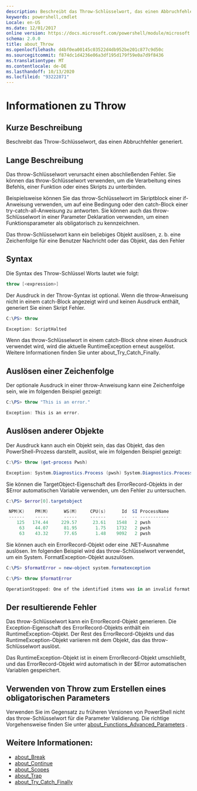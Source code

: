 ```yaml
---
description: Beschreibt das Throw-Schlüsselwort, das einen Abbruchfehler generiert.
keywords: powershell,cmdlet
Locale: en-US
ms.date: 12/01/2017
online version: https://docs.microsoft.com/powershell/module/microsoft.powershell.core/about/about_throw?view=powershell-7&WT.mc_id=ps-gethelp
schema: 2.0.0
title: about_Throw
ms.openlocfilehash: d4bf0ea00145c03522d4db952be201c877c9d50c
ms.sourcegitcommit: f874dc1d4236e06a3df195d179f59e0a7d9f8436
ms.translationtype: MT
ms.contentlocale: de-DE
ms.lasthandoff: 10/13/2020
ms.locfileid: "93222871"
---
```

# <a name="about-throw"></a>Informationen zu Throw

## <a name="short-description"></a>Kurze Beschreibung
Beschreibt das Throw-Schlüsselwort, das einen Abbruchfehler generiert.

## <a name="long-description"></a>Lange Beschreibung

Das throw-Schlüsselwort verursacht einen abschließenden Fehler. Sie können das throw-Schlüsselwort verwenden, um die Verarbeitung eines Befehls, einer Funktion oder eines Skripts zu unterbinden.

Beispielsweise können Sie das throw-Schlüsselwort im Skriptblock einer if-Anweisung verwenden, um auf eine Bedingung oder den catch-Block einer try-catch-all-Anweisung zu antworten. Sie können auch das throw-Schlüsselwort in einer Parameter Deklaration verwenden, um einen Funktionsparameter als obligatorisch zu kennzeichnen.

Das throw-Schlüsselwort kann ein beliebiges Objekt auslösen, z. b. eine Zeichenfolge für eine Benutzer Nachricht oder das Objekt, das den Fehler

## <a name="syntax"></a>Syntax

Die Syntax des Throw-Schlüssel Worts lautet wie folgt:

```powershell
throw [<expression>]
```

Der Ausdruck in der Throw-Syntax ist optional. Wenn die throw-Anweisung nicht in einem catch-Block angezeigt wird und keinen Ausdruck enthält, generiert Sie einen Skript Fehler.

```powershell
C:\PS> throw

Exception: ScriptHalted
```

Wenn das throw-Schlüsselwort in einem catch-Block ohne einen Ausdruck verwendet wird, wird die aktuelle RuntimeException erneut ausgelöst. Weitere Informationen finden Sie unter about_Try_Catch_Finally.

## <a name="throwing-a-string"></a>Auslösen einer Zeichenfolge

Der optionale Ausdruck in einer throw-Anweisung kann eine Zeichenfolge sein, wie im folgenden Beispiel gezeigt:

```powershell
C:\PS> throw "This is an error."

Exception: This is an error.
```

## <a name="throwing-other-objects"></a>Auslösen anderer Objekte

Der Ausdruck kann auch ein Objekt sein, das das Objekt, das den PowerShell-Prozess darstellt, auslöst, wie im folgenden Beispiel gezeigt:

```powershell
C:\PS> throw (get-process Pwsh)

Exception: System.Diagnostics.Process (pwsh) System.Diagnostics.Process (pwsh) System.Diagnostics.Process (pwsh)
```

Sie können die TargetObject-Eigenschaft des ErrorRecord-Objekts in der $Error automatischen Variable verwenden, um den Fehler zu untersuchen.

```powershell
C:\PS> $error[0].targetobject

 NPM(K)    PM(M)      WS(M)     CPU(s)      Id  SI ProcessName
 ------    -----      -----     ------      --  -- -----------
    125   174.44     229.57      23.61    1548   2 pwsh
     63    44.07      81.95       1.75    1732   2 pwsh
     63    43.32      77.65       1.48    9092   2 pwsh
```

Sie können auch ein ErrorRecord-Objekt oder eine .NET-Ausnahme auslösen. Im folgenden Beispiel wird das throw-Schlüsselwort verwendet, um ein System. FormatException-Objekt auszulösen.

```powershell
C:\PS> $formatError = new-object system.formatexception

C:\PS> throw $formatError

OperationStopped: One of the identified items was in an invalid format.
```

## <a name="the-resulting-error"></a>Der resultierende Fehler

Das throw-Schlüsselwort kann ein ErrorRecord-Objekt generieren. Die Exception-Eigenschaft des ErrorRecord-Objekts enthält ein RuntimeException-Objekt. Der Rest des ErrorRecord-Objekts und das RuntimeException-Objekt variieren mit dem Objekt, das das throw-Schlüsselwort auslöst.

Das RuntimeException-Objekt ist in einem ErrorRecord-Objekt umschließt, und das ErrorRecord-Objekt wird automatisch in der $Error automatischen Variablen gespeichert.

## <a name="using-throw-to-create-a-mandatory-parameter"></a>Verwenden von Throw zum Erstellen eines obligatorischen Parameters

Verwenden Sie im Gegensatz zu früheren Versionen von PowerShell nicht das throw-Schlüsselwort für die Parameter Validierung. Die richtige Vorgehensweise finden Sie unter [about_Functions_Advanced_Parameters](about_Functions_Advanced_Parameters.md) .

## <a name="see-also"></a>Weitere Informationen:

- [about_Break](about_Break.md)
- [about_Continue](about_Continue.md)
- [about_Scopes](about_Scopes.md)
- [about_Trap](about_Trap.md)
- [about_Try_Catch_Finally](about_Try_Catch_Finally.md)
